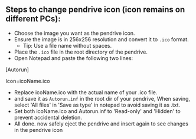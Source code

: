## Steps to change pendrive icon (icon remains on different PCs):
- Choose the image you want as the pendrive icon.
- Ensure the image is in 256x256 resolution and convert it to `.ico` format.
  - Tip: Use a file name without spaces.
- Place the `.ico` file in the root directory of the pendrive.
- Open Notepad and paste the following two lines:

[Autorun]

Icon=icoName.ico

- Replace icoName.ico with the actual name of your .ico file.
-  and save it as `Autorun.inf` in the root dir of your pendrive, When saving, select 'All files' in 'Save as type' in notepad to avoid saving it as .txt.
-  Set both icoName.ico and Autorun.inf to 'Read-only' and 'Hidden' to prevent accidental deletion.
-  All done. now safely eject the pendrive and insert again to see changes in the pendrive icon
